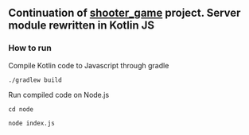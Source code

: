 ## Continuation of [shooter_game](https://github.com/bartoszkruba/shooter_game) project. Server module rewritten in Kotlin JS

### How to run

Compile Kotlin code to Javascript through gradle

```
./gradlew build
```

Run compiled code on Node.js

```
cd node
```

```
node index.js
```
